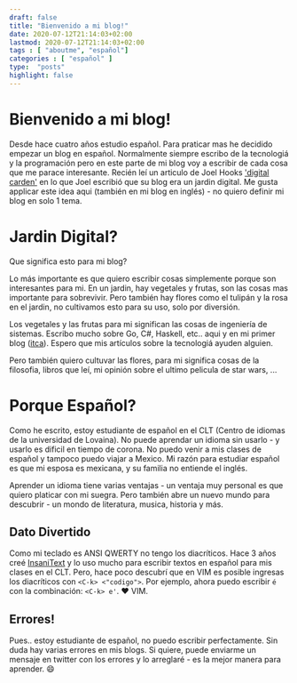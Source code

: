 ```yaml
---
draft: false
title: "Bienvenido a mi blog!"
date: 2020-07-12T21:14:03+02:00
lastmod: 2020-07-12T21:14:03+02:00
tags : [ "aboutme", "español"]
categories : [ "español" ]
type:  "posts"
highlight: false
---
```


# Bienvenido a mi blog!

Desde hace cuatro años estudio español. Para praticar mas he decidido empezar un blog en español. 
Normalmente siempre escribo de la tecnologiá y la programación pero en este parte de mi blog voy a
escribir de cada cosa que me parace interesante. Recién leí un articulo de Joel Hooks
['digital carden'](https://joelhooks.com/digital-garden) en lo que Joel escribió que su blog era un
jardin digital. Me gusta applicar este idea aqui (también en mi blog en inglés) - no quiero definir
mi blog en solo 1 tema. 


# Jardin Digital?

Que significa esto para mi blog?

Lo más importante es que quiero escribir cosas simplemente porque son interesantes para mi. 
En un jardin, hay vegetales y frutas, son las cosas mas importante para
sobrevivir. Pero también hay flores como el tulipán y la rosa en el jardin, no cultivamos esto para su uso, solo
por diversión. 

Los vegetales y las frutas para mi significan las cosas de ingeniería de sistemas. Escribo mucho sobre
Go, C#, Haskell, etc.. aqui y en mi primer blog ([itca](https://it-ca.net/blogdylan)). Espero
que mis artículos sobre la tecnologiá ayuden alguien.

Pero también quiero cultuvar las flores, para mi significa cosas de la filosofia, libros que leí, mi
opinión sobre el ultimo pelicula de star wars, ...


# Porque Español?

Como he escrito, estoy estudiante de español en el CLT (Centro de idiomas de la universidad de
Lovaina). No puede aprendar un idioma sin usarlo - y usarlo es
dificil en tiempo de corona. No puedo venir a mis clases de español y tampoco puedo viajar a Mexico.
Mi razón para estudiar español es que mi esposa es mexicana, y su familia no entiende el inglés.

Aprender un idioma tiene varias ventajas - un ventaja muy personal es que quiero platicar con mi
suegra. Pero también abre un nuevo mundo para descubrir - un mondo de literatura, musica, historia y
más.

## Dato Divertido

Como mi teclado es ANSI QWERTY no tengo los diacríticos. Hace 3 años creé
[InsaniText](https://github.com/DylanMeeus/InsaniText) y lo uso mucho para escribir textos en
español para mis clases en el CLT. Pero, hace poco descubrí que en VIM es posible ingresas los
diacríticos con `<C-k> <"codigo">`. Por ejemplo, ahora puedo escribir `é` con la combinación: `<C-k>
e'`. ❤ VIM. 


## Errores!

Pues.. estoy estudiante de español, no puedo escribir perfectamente. Sin duda hay varias errores en
mis blogs. Si quiere, puede enviarme un mensaje en twitter con los errores y lo arreglaré - es la mejor manera para aprender. 😄 


